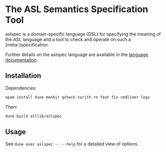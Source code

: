 # The ASL Semantics Specification Tool

aslspec is a domain-specific language (DSL) for specifying
the meaning of the ASL language and a tool to check and operate
on such a (meta-)specification.

Further details on the aslspec language are available in
the [language documentation](aslspec.md).

## Installation

Dependencies:
```bash
opam install dune menhir qcheck zarith re feat fix cmdliner logs
```

Then:
```bash
dune build asllib/aslspec
```

## Usage

See `dune exec aslspec -- --help` for a detailed view of options.
